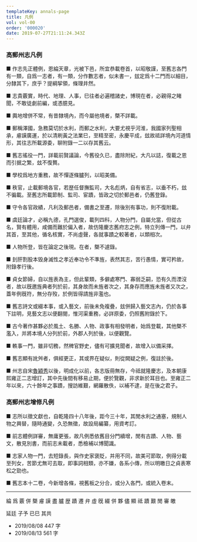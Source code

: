 ```yaml
---
templateKey: annals-page
title: 凡例
vol: vol-00
order: '000020'
date: 2019-07-27T21:11:24.343Z
---
```


### 高郵州志凡例

■ 作志先正體例，恩綸天章，光被下邑，所宜恭載卷首，以昭敬謹，至舊志各門有一類，自爲一志者，有一類，分作數志者，似未書一，玆定爲十二門而以細目，分隸其下，庶乎？提綱挈領，條理井然。

■ 志貴覈實，時代、地理、人事，巳往者必遍稽諸史，博現在者，必親得之睹聞，不敢徒劇前編，或憑臆見。

■ 輿地增併不常，有昔隸境內，而今屬他境者，槩不詳載。

■ 郵稱澤國，急務莫切於水利，而郵之水利，大要尤視乎河淮，我國家列聖相承，𥈠謨廣運，於以清刷黃之法業巳，至精至密，永慶平成，玆故祗詳境內河道情形，其往志所載源委，聊附錄一二以存其舊云。

■ 舊志徭役一門，詳載前賢議論，今舊役久已，盡除附紀，大凡以誌，復載之恩而引据之繁，玆不復贅。

■ 學校爲地方重務，故不憚逐條臚列，以昭美備。

■ 秩官，止載郵境各官，若歴任督撫監司，大名彪炳，自有省志，以垂不朽，玆不徧載。至舊志所載節制、監司、宦蹟，皆政之切於郵邑者，仍舊登錄。

■ 守令各官政績，凡利及郵邑者，備書之至遷，除後別有事功，則不復附載。

■ 虞廷論才，必稱九德，孔門選俊，載列四科，人物分門，自屬允當，但從古名，賢有體用，咸備而難於偏入者，故仿隆慶志舊府志之例，特立列傳一門，以弁其首，至其他，循名核實，不尚虛聲，各就事蹟之較著者，以類相次。

■ 人物所登，皆在論定之後現。在者，槩不遽錄。

■ 刲肝割股本毁身滅性之孝近奉功令不準旌，表然其志，苦行愚情，實可矜故，附錄孝行後。

■ 貞女節婦，自以旌表為主，但此輩類，多僻處寒門、寡弱乏嗣，恐有久而湮沒者，故以旣邀旌典者列於前，其身故而未旌者次之，其身存而應旌未旌者又次之，蓋年例旣符，無分存歿，於例皆得請旌非濫也。

■ 舊志詩文或綴本事，或入藝文，前後未免複疊，玆併歸入藝文志內，仍於各事下註明，見藝文志以便翻閱，惟河渠重務，必詳原委，仍照舊附錄於下。

■ 古今著作甚夥必於風土、名勝、人物、政事有相發明者，始爲登載，其他槩不濫入，并將本境人分列於前，外郡人列於後，以便觀覽。

■ 軼事一門，雖非切務，然稗官野史，儘有可擴見聞者，故增入以備采擇。

■ 舊志顯有訛舛者，俱經更正，其或界在疑似，則從闕疑之例，復註於後。

■ 州志自宋<u>魯穎秀</u>以後，明成化以前，各志版冊無存，今祗就隆慶志，及本朝康熙雍正二志增訂，其中先後間有移易止期，便於覽觀，非求新於耳目也。至雍正二年以來，六十餘年之事蹟，搜訪維艱，網羅散佚，以補不逮，是在後之君子。

### 高郵州志增修凡例

■ 志所以徵文獻也，自乾隆四十八年後，距今三十年，其閒水利之通塞，規制人物之興替，隨時通變，久恐無徵，故設局編纂，用資考訂。

■ 前志體例詳審，無庸更張，故凡例悉依舊目分門續增，閒有古蹟、人物、藝文，散見別書，而前志未載者，悉檢補以博聞識。

■ 志家人物一門，去短錄長，與作史家褒貶，并用不同，故美可節取，例得分載至列女，苦節尤無可去取，即事詞相類，亦不嫌，各系小傳，所以明皦日之貞表寒松之勁也。

■ 舊志本十二卷，今新增各條，視舊板之分合，或分入各門，或統入卷末。


---


綸 爲 覈 併 槩 𥈠 謨 盡 臚 歴
蹟 遷 弁 虛 旣 綴 併 夥 儘 顯
祗 蹟 艱 閒 審 皦

延廷
子予
已巳
其共


- 2019/08/08 447 字
- 2019/08/13 561 字
